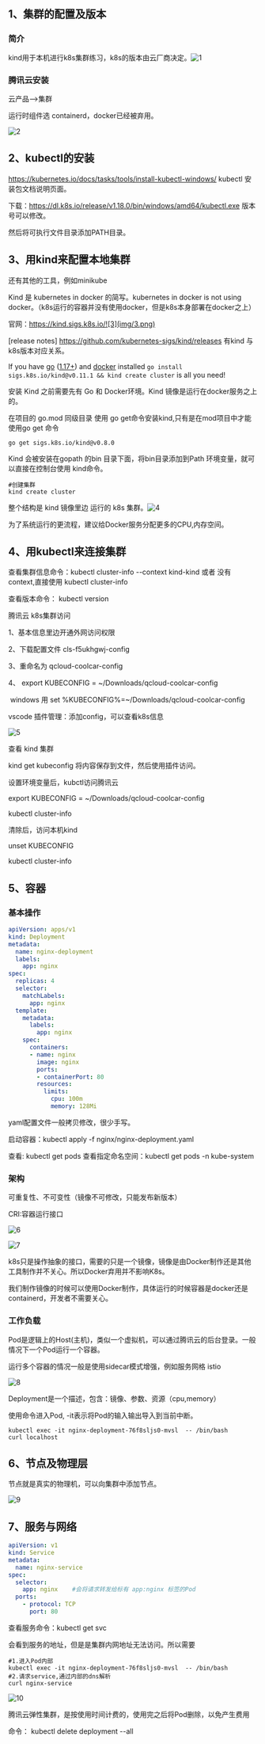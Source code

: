 

## 1、集群的配置及版本

### 简介

kind用于本机进行k8s集群练习，k8s的版本由云厂商决定。![1](img/1.png)

### 腾讯云安装

云产品-->集群

运行时组件选 containerd，docker已经被弃用。

![2](img/2.png)



## 2、kubectl的安装

https://kubernetes.io/docs/tasks/tools/install-kubectl-windows/    kubectl 安装包文档说明页面。

下载：https://dl.k8s.io/release/v1.18.0/bin/windows/amd64/kubectl.exe      版本号可以修改。

然后将可执行文件目录添加PATH目录。



## 3、用kind来配置本地集群

还有其他的工具，例如minikube

Kind 是 kubernetes in docker 的简写。kubernetes in docker  is  not using docker。（k8s运行的容器并没有使用docker，但是k8s本身部署在docker之上）

官网：https://kind.sigs.k8s.io/![3](img/3.png)

[release notes]   https://github.com/kubernetes-sigs/kind/releases  有kind 与 k8s版本对应关系。

If you have [go](https://golang.org/) ([1.17+](https://golang.org/doc/devel/release.html#policy)) and [docker](https://www.docker.com/) installed `go install sigs.k8s.io/kind@v0.11.1 && kind create cluster` is all you need!

安装 Kind 之前需要先有 Go 和 Docker环境。Kind 镜像是运行在docker服务之上的。

在项目的 go.mod 同级目录 使用 go get命令安装kind,只有是在mod项目中才能使用go get 命令

```shell
go get sigs.k8s.io/kind@v0.8.0
```

Kind 会被安装在gopath 的bin 目录下面，将bin目录添加到Path 环境变量，就可以直接在控制台使用 kind命令。

```shell
#创建集群
kind create cluster
```

整个结构是 kind 镜像里边 运行的 k8s 集群。![4](img/4.png)

为了系统运行的更流程，建议给Docker服务分配更多的CPU,内存空间。

## 4、用kubectl来连接集群

查看集群信息命令：kubectl  cluster-info  --context kind-kind  或者 没有context,直接使用  kubectl  cluster-info

查看版本命令：	kubectl   version

腾讯云 k8s集群访问

1、基本信息里边开通外网访问权限

2、下载配置文件 cls-f5ukhgwj-config

3、重命名为  qcloud-coolcar-config

4、 export KUBECONFIG = ~/Downloads/qcloud-coolcar-config  

​		windows 用 set %KUBECONFIG%=~/Downloads/qcloud-coolcar-config  



vscode 插件管理：添加config，可以查看k8s信息

![5](img/5.png)





查看 kind 集群

kind get kubeconfig  将内容保存到文件，然后使用插件访问。



设置环境变量后，kubctl访问腾讯云

export KUBECONFIG = ~/Downloads/qcloud-coolcar-config  

kubectl  cluster-info

清除后，访问本机kind

unset   KUBECONFIG 

kubectl  cluster-info

## 5、容器

### 基本操作

```yaml
apiVersion: apps/v1
kind: Deployment
metadata:
  name: nginx-deployment
  labels:
    app: nginx
spec:
  replicas: 4
  selector:
    matchLabels:
      app: nginx
  template:
    metadata:
      labels:
        app: nginx
    spec:
      containers:
      - name: nginx
        image: nginx
        ports:
        - containerPort: 80
        resources:
          limits:
            cpu: 100m
            memory: 128Mi
```

yaml配置文件一般拷贝修改，很少手写。

启动容器：kubectl apply -f nginx/nginx-deployment.yaml

查看:		  kubectl get pods				 查看指定命名空间：kubectl get pods  -n  kube-system

### 架构

可重复性、不可变性（镜像不可修改，只能发布新版本）

CRI:容器运行接口

![6](img/6.png)



![7](img/7.png)



k8s只是操作抽象的接口，需要的只是一个镜像，镜像是由Docker制作还是其他工具制作并不关心。所以Docker弃用并不影响K8s。

我们制作镜像的时候可以使用Docker制作，具体运行的时候容器是docker还是containerd，开发者不需要关心。



### 工作负载

Pod是逻辑上的Host(主机)，类似一个虚拟机，可以通过腾讯云的后台登录。一般情况下一个Pod运行一个容器。

运行多个容器的情况一般是使用sidecar模式增强，例如服务网格 istio

![8](img/8.png)

Deployment是一个描述，包含：镜像、参数、资源（cpu,memory）

使用命令进入Pod,  -it表示将Pod的输入输出导入到当前中断。

```shell
kubectl exec -it nginx-deployment-76f8sljs0-mvsl  -- /bin/bash
curl localhost
```

## 6、节点及物理层

节点就是真实的物理机，可以向集群中添加节点。

![9](img/9.png)



## 7、服务与网络

```yaml
apiVersion: v1
kind: Service
metadata:
  name: nginx-service
spec:
  selector:
    app: nginx    #会将请求转发给标有 app:nginx 标签的Pod
  ports:
    - protocol: TCP
      port: 80
```

查看服务命令：kubectl get svc

会看到服务的地址，但是是集群内网地址无法访问。所以需要 

```shell
#1.进入Pod内部
kubectl exec -it nginx-deployment-76f8sljs0-mvsl  -- /bin/bash
#2.请求service,通过内部的dns解析
curl nginx-service
```

![10](img/10.png)



腾讯云弹性集群，是按使用时间计费的，使用完之后将Pod删除，以免产生费用

命令： 	kubectl delete deployment --all

